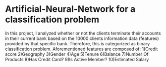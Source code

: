 # Artificial-Neural-Network for a classification problem
In this project, I analyzed whether or not the clients terminate their accounts in their current bank based on the 10000 clients information data (features) provided by that specific bank. Therefore, this is categorized as binary classification problem.
Aforementioned features are composed of: 1)Credit score 2)Geography 3)Gender 4)Age 5)Tenure 6)Balance 7)Number Of Products 8)Has Credit Card? 9)Is Active Member? 10)Estimated Salary
